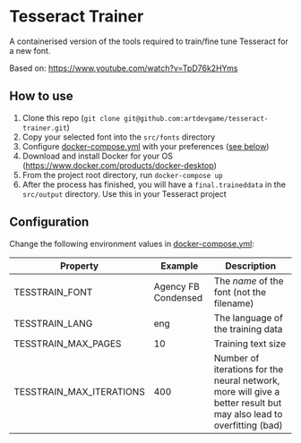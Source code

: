 # Tesseract Trainer

A containerised version of the tools required to train/fine tune Tesseract
for a new font.

Based on: https://www.youtube.com/watch?v=TpD76k2HYms

## How to use

1. Clone this repo (`git clone git@github.com:artdevgame/tesseract-trainer.git`)
2. Copy your selected font into the `src/fonts` directory
3. Configure [docker-compose.yml](./docker-compose.yml) with your preferences ([see below](#Configuration))
4. Download and install Docker for your OS (https://www.docker.com/products/docker-desktop)
5. From the project root directory, run `docker-compose up`
6. After the process has finished, you will have a `final.traineddata` in the `src/output` directory. Use this in your Tesseract project

## Configuration

Change the following environment values in [docker-compose.yml](./docker-compose.yml):

| Property | Example | Description |
| --- | --- | --- |
| TESSTRAIN_FONT | Agency FB Condensed | The *name* of the font (not the filename) |
| TESSTRAIN_LANG | eng | The language of the training data |
| TESSTRAIN_MAX_PAGES | 10 | Training text size |
| TESSTRAIN_MAX_ITERATIONS | 400 | Number of iterations for the neural network, more will give a better result but may also lead to overfitting (bad) |